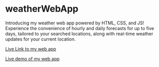# weatherWebApp
Introducing my weather web app powered by HTML, CSS, and JS! Experience the convenience of hourly and daily forecasts for up to five days, tailored to your searched locations, along with real-time weather updates for your current location.

[Live Link to my web app](https://krishnaneel.github.io/weatherWebApp/)

[Live demo of my web app](https://youtu.be/JIB0Jkk6cIY)
